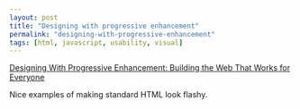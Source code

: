 ```yaml
---
layout: post
title: "Designing with progressive enhancement"
permalink: "designing-with-progressive-enhancement"
tags: [html, javascript, usability, visual]
---
```


<a href="http://player.vimeo.com/video/13151730">Designing With Progressive Enhancement: Building the Web That Works for Everyone</a>

Nice examples of making standard HTML look flashy.

